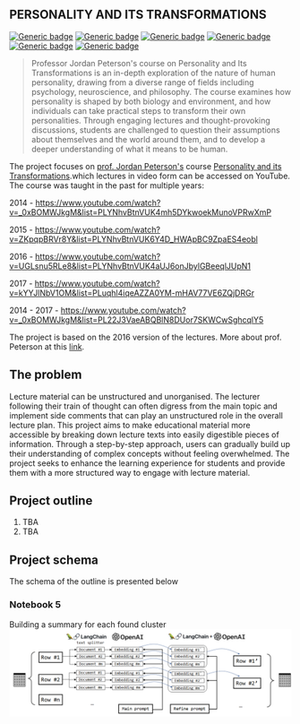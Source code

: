 ## PERSONALITY AND ITS TRANSFORMATIONS
[![Generic badge](https://img.shields.io/badge/languge-english-blue.svg)](https://shields.io/)
[![Generic badge](https://img.shields.io/badge/uses-openai-green.svg)](https://openai.com/)
[![Generic badge](https://img.shields.io/badge/uses-langchain-red.svg)](https://github.com/hwchase17/langchain/tree/master)
[![Generic badge](https://img.shields.io/badge/uses-pandas-orange.svg)](https://pandas.pydata.org/)
[![Generic badge](https://img.shields.io/badge/uses-umap-white.svg)](https://github.com/lmcinnes/umap)
[![Generic badge](https://img.shields.io/badge/uses-hdbscan-white.svg)](https://hdbscan.readthedocs.io/en/latest/index.html)

> Professor Jordan Peterson's course on Personality and Its Transformations is an in-depth exploration of the nature of human personality, drawing from a diverse range of fields including psychology, neuroscience, and philosophy. The course examines how personality is shaped by both biology and environment, and how individuals can take practical steps to transform their own personalities. Through engaging lectures and thought-provoking discussions, students are challenged to question their assumptions about themselves and the world around them, and to develop a deeper understanding of what it means to be human.

The project focuses on [prof. Jordan Peterson's](https://pl.wikipedia.org/wiki/Jordan_Peterson) course [Personality and its Transformations](https://www.jordanbpeterson.com/classes/personality-and-its-transformations/).which lectures in video form can be accessed on YouTube. The course was taught in the past for multiple years:

2014 - https://www.youtube.com/watch?v=_0xBOMWJkgM&list=PLYNhvBtnVUK4mh5DYkwoekMunoVPRwXmP

2015 - https://www.youtube.com/watch?v=ZKpqpBRVr8Y&list=PLYNhvBtnVUK6Y4D_HWApBC9ZpaES4eobl

2016 - https://www.youtube.com/watch?v=UGLsnu5RLe8&list=PLYNhvBtnVUK4aUJ6onJbylGBeeqlJUpN1

2017 - https://www.youtube.com/watch?v=kYYJlNbV1OM&list=PLuqhl4iqeAZZA0YM-mHAV77VE6ZQjDRGr

2014 - 2017 - https://www.youtube.com/watch?v=_0xBOMWJkgM&list=PL22J3VaeABQBlN8DUor7SKWCwSghcqlY5

The project is based on the 2016 version of the lectures. More about prof. Peterson at this [link](https://www.jordanbpeterson.com/).

## The problem
Lecture material can be unstructured and unorganised. The lecturer following their train of thought can often digress from the main topic and implement side comments that can play an unstructured role in the overall lecture plan.
This project aims to make educational material more accessible by breaking down lecture texts into easily digestible pieces of information. Through a step-by-step approach, users can gradually build up their understanding of complex concepts without feeling overwhelmed. The project seeks to enhance the learning experience for students and provide them with a more structured way to engage with lecture material.

## Project outline
1.	TBA
2.	TBA

## Project schema
The schema of the outline is presented below


### Notebook 5
Building a summary for each found cluster
<img src="images/notebook05.png">


